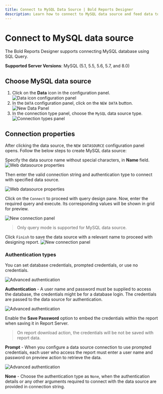 ```yaml
---
title: Connect to MySQL Data Source | Bold Reports Designer
description: Learn how to connect to MySQL data source and feed data to your RDL reports using Bold Reports Designer. 
---
```


# Connect to MySQL data source

The Bold Reports Designer supports connecting MySQL database using SQL Query.

**Supported Server Versions**: MySQL (5.1, 5.5, 5.6, 5.7, and 8.0)

## Choose MySQL data source

1. Click on the **Data** icon in the configuration panel.
   ![Data icon configuration panel](/static/assets/on-premise/images/report-designer/manage-data/data-connectors/data-configuration-panel.png '#width=410px')
2. In the `DATA` configuration panel, click on the `NEW DATA` button.
   ![New Data Panel](/static/assets/on-premise/images/report-designer/manage-data/data-connectors/new-data-button.png '#width=350px')
3. In the connection type panel, choose the `MySQL` data source type.
   ![Connection types panel](/static/assets/on-premise/images/report-designer/manage-data/mysql-data-source/connection-types.png '#width=350px')

## Connection properties

After clicking the data source, the `NEW DATASOURCE` configuration panel opens. Follow the below steps to create MySQL data source:

Specify the data source name without special characters, in **Name** field.
![Web datasource properties](/static/assets/on-premise/images/report-designer/manage-data/mysql-data-source/mysql-properties.png '#width=350px')

Then enter the valid connection string and authentication type to connect with specified data source.

![Web datasource properties](/static/assets/on-premise/images/report-designer/manage-data/mysql-data-source/basic-connection.png '#width=350px')

Click on the `Connect` to proceed with query design pane. Now, enter the required query and execute. Its corresponding values will be shown in grid for preview.

![New connection panel](/static/assets/on-premise/images/report-designer/manage-data/mysql-data-source/execute-schema.png '#width=600px')

> Only query mode is supported for MySQL data source.

Click `Finish` to save the data source with a relevant name to proceed with designing report.
![New connection panel](/static/assets/on-premise/images/report-designer/manage-data/mysql-data-source/data-list.png '#width=355px')

### Authentication types

You can set database credentials, prompted credentials, or use no credentials.

![Advanced authentication](/static/assets/on-premise/images/report-designer/manage-data/mysql-data-source/authentication.png '#width=355px')

**Authentication** - A user name and password must be supplied to access the database, the credentials might be for a database login. The credentials are passed to the data source for authentication.

![Advanced authentication](/static/assets/on-premise/images/report-designer/manage-data/mysql-data-source/authentication-type.png '#width=355px')

Enable the **Save Password** option to embed the credentials within the report when saving it in Report Server.

> On report download action, the credentials will be not be saved with report data.

**Prompt** - When you configure a data source connection to use prompted credentials, each user who access the report must enter a user name and password on preview action to retrieve the data.

![Advanced authentication](/static/assets/on-premise/images/report-designer/manage-data/mysql-data-source/prompt.png '#width=355px')

**None** - Choose the authentication type as `None`, when the authentication details or any other arguments required to connect with the data source are provided in connection string.